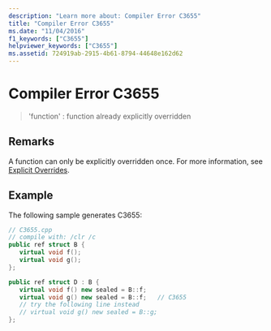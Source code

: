 ```yaml
---
description: "Learn more about: Compiler Error C3655"
title: "Compiler Error C3655"
ms.date: "11/04/2016"
f1_keywords: ["C3655"]
helpviewer_keywords: ["C3655"]
ms.assetid: 724919ab-2915-4b61-8794-44648e162d62
---
```

# Compiler Error C3655

> 'function' : function already explicitly overridden

## Remarks

A function can only be explicitly overridden once. For more information, see [Explicit Overrides](../../extensions/explicit-overrides-cpp-component-extensions.md).

## Example

The following sample generates C3655:

```cpp
// C3655.cpp
// compile with: /clr /c
public ref struct B {
   virtual void f();
   virtual void g();
};

public ref struct D : B {
   virtual void f() new sealed = B::f;
   virtual void g() new sealed = B::f;   // C3655
   // try the following line instead
   // virtual void g() new sealed = B::g;
};
```
